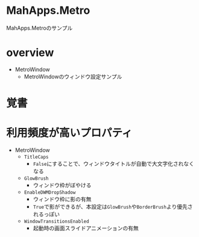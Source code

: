 # MahApps.Metro

MahApps.Metroのサンプル

# overview

- MetroWindow
    - MetroWindowのウィンドウ設定サンプル

# 覚書

# 利用頻度が高いプロパティ

- MetroWindow
    - `TitleCaps`
        - `False`にすることで、ウィンドウタイトルが自動で大文字化されなくなる
    - `GlowBrush`
        - ウィンドウ枠がぼやける
    - `EnableDWMDropShadow`
        - ウィンドウ枠に影の有無
        - `True`で影ができるが、本設定は`GlowBrush`や`BorderBrush`より優先されるっぽい
    - `WindowTransitionsEnabled`
        - 起動時の画面スライドアニメーションの有無
